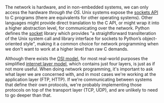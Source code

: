 The network is hardware, and in non-embedded systems, we can only access the hardware _through the OS_. Unix systems expose the [sockets API](https://beej.us/guide/bgnet/) to C programs (there are equivalents for other operating systems). Other languages might provide direct translation to the C API, or might wrap it into a higher abstraction level, for communicating over the network. Python defines the [socket](https://docs.python.org/3/library/socket.html) library which provides "a straightforward transliteration of the Unix system call and library interface for sockets to Python’s object-oriented style", making it a common choice for network programming when we don't want to work at a higher level than raw C demands.

Although there exists the [OSI model](https://en.wikipedia.org/wiki/OSI_model), for most real-world purposes the simplified [internet layer model](https://en.wikipedia.org/wiki/Internet_layer), which contains just four layers, is just as if not more useful. When doing network programming, it's important to ask what layer we are concerned with, and in most cases we're working at the application layer (FTP, HTTP). If we're communicating between systems that define their own protocols, we're probably implementing those protocols on top of the transport layer (TCP, UDP), and are unlikely to need to go deeper than that.